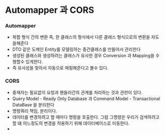 # Automapper 과 CORS

### Automapper

* 복합 형식 간의 변환 즉, 한 클래스의 형식에서 다른 클래스 형식으로의 변환을 자도을해준다
* DTO 같은 도메인 Entity를 모델링하는 중간클래스를 만들어서 관리한다
* 생성된 클래스와 생성하려는 클래스가 유사한 경우 Conversion 과 Mapping을 수행할수 있게한다.
* 즉 유사성을 찾아서 자동으로 매핑해준다고 볼수 있다.

### CORS

* 중재자는 필요없이 요청과 핸들러간의 관계를 처리하는 것과 관련이 있다.
* Query Model - Ready Only Database 과 Command Model - Transactional DataBase 을 분리한다
* 명령쿼리 책임, 분리이다.
* 데이터를 변경하려고 할 때마다 명령을 호출한다. 그럼 그명령은 우리가 검색하려고 할 떄 어느정도의 변경을 적용하기 위해 데이터베이스로 이동한다.
*
